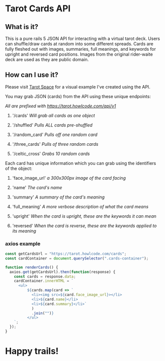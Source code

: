 # Tarot Cards API

## What is it?

This is a pure rails 5 JSON API for interacting with a virtual tarot deck. Users can
shuffle/draw cards at random into some different spreads.
Cards are fully fleshed out with images, summaries, full meanings, and keywords for upright and reversed card positions.
Images from the original rider-waite deck are used as they are public domain.

## How can I use it?

Please visit [Tarot Space](https://tarot-space.howlcode.com) for a visual example I've created using the API.

You may grab JSON (cards) from the API using these unique endpoints:

_All are prefixed with https://tarot.howlcode.com/api/v1_

1. '/cards' _Will grab all cards as one object_

2. '/shuffled' _Pulls ALL cards pre-shuffled_

3. '/random_card' _Pulls off one random card_

4. '/three_cards' _Pulls of three random cards_

5. '/celtic_cross' _Grabs 10 random cards_

Each card has unique information which you can grab using the identifiers of the object:

1. 'face_image_url' _a 300x300px image of the card facing_

2. 'name' _The card's name_

3. 'summary' _A summary of the card's meaning_

4. 'full_meaning' _A more verbose description of what the card means_

5. 'upright' _When the card is upright, these are the keywords it can mean_

6. 'reversed' _When the card is reverse, these are the keywords applied to its meaning_

### axios example

```javascript
const getCardsUrl = "https://tarot.howlcode.com/cards";
const cardContainer = document.querySelector(".cards-container");

function renderCards() {
  axios.get(getCardsUrl).then(function(response) {
    const cards = response.data;
    cardContainer.innerHTML = `
	  <ul>
          ${cards.map(card => `
            <li><img src=${card.face_image_url}></li>
            <li>${card.name}</li>
            <li>${card.summary}</li>`
            )
            .join("")}
          </ul>
	`;
  });
}
```

# Happy trails!
